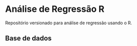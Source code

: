# Análise de Regressão R
 Repositório versionado para análise de regressão usando o R.
## Base de dados
